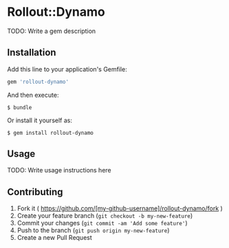 # Rollout::Dynamo

TODO: Write a gem description

## Installation

Add this line to your application's Gemfile:

```ruby
gem 'rollout-dynamo'
```

And then execute:

    $ bundle

Or install it yourself as:

    $ gem install rollout-dynamo

## Usage

TODO: Write usage instructions here

## Contributing

1. Fork it ( https://github.com/[my-github-username]/rollout-dynamo/fork )
2. Create your feature branch (`git checkout -b my-new-feature`)
3. Commit your changes (`git commit -am 'Add some feature'`)
4. Push to the branch (`git push origin my-new-feature`)
5. Create a new Pull Request
